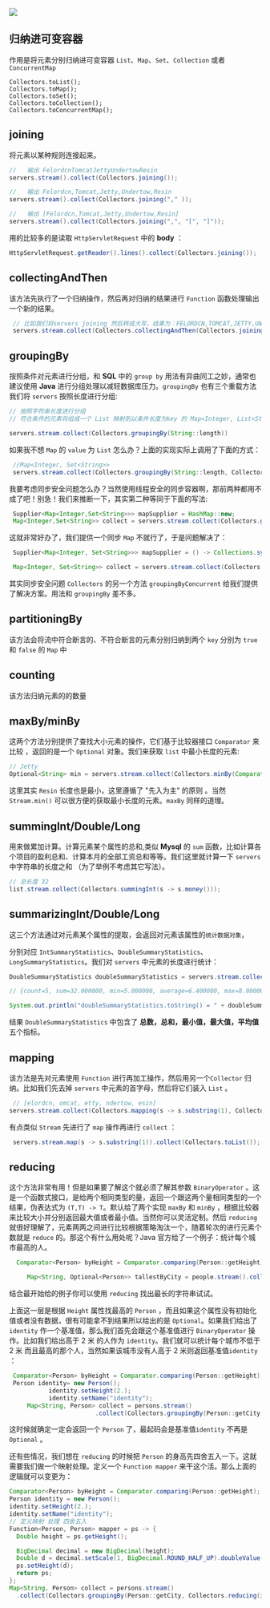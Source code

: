 ![](https://pic.superbed.cn/item/5e0dd92676085c32896706e7.jpg)



## 归纳进可变容器

作用是将元素分别归纳进可变容器 `List`、`Map`、`Set`、`Collection` 或者`ConcurrentMap` 

```
Collectors.toList();
Collectors.toMap();
Collectors.toSet();
Collectors.toCollection();
Collectors.toConcurrentMap();
```

##  joining

将元素以某种规则连接起来。

```java
//   输出 FelordcnTomcatJettyUndertowResin
servers.stream().collect(Collectors.joining());

//   输出 Felordcn,Tomcat,Jetty,Undertow,Resin
servers.stream().collect(Collectors.joining("," ));

//   输出 [Felordcn,Tomcat,Jetty,Undertow,Resin]
servers.stream().collect(Collectors.joining(",", "[", "]"));
```

用的比较多的是读取 `HttpServletRequest` 中的 **body** ：

```java
HttpServletRequest.getReader().lines().collect(Collectors.joining());
```

## collectingAndThen

该方法先执行了一个归纳操作，然后再对归纳的结果进行 `Function` 函数处理输出一个新的结果。

```java
 // 比如我们将servers joining 然后转成大写，结果为：FELORDCN,TOMCAT,JETTY,UNDERTOW,RESIN
 servers.stream.collect(Collectors.collectingAndThen(Collectors.joining(","), String::toUpperCase));
```

## groupingBy

按照条件对元素进行分组，和 **SQL** 中的 `group by` 用法有异曲同工之妙，通常也建议使用 **Java** 进行分组处理以减轻数据库压力。`groupingBy` 也有三个重载方法 我们将 `servers` 按照长度进行分组:

```java
// 按照字符串长度进行分组    
// 符合条件的元素将组成一个 List 映射到以条件长度为key 的 Map<Integer, List<String>> 中

servers.stream.collect(Collectors.groupingBy(String::length))
```

如果我不想 `Map` 的 `value` 为 `List` 怎么办？上面的实现实际上调用了下面的方式：

```java
 //Map<Integer, Set<String>>
 servers.stream.collect(Collectors.groupingBy(String::length, Collectors.toSet()))
```

我要考虑同步安全问题怎么办？当然使用线程安全的同步容器啊，那前两种都用不成了吧！别急！我们来推断一下，其实第二种等同于下面的写法:

```java
 Supplier<Map<Integer,Set<String>>> mapSupplier = HashMap::new;
 Map<Integer,Set<String>> collect = servers.stream.collect(Collectors.groupingBy(String::length, mapSupplier, Collectors.toSet()));
```

这就非常好办了，我们提供一个同步 `Map` 不就行了，于是问题解决了：

```java
 Supplier<Map<Integer, Set<String>>> mapSupplier = () -> Collections.synchronizedMap(new HashMap<>());

 Map<Integer, Set<String>> collect = servers.stream.collect(Collectors.groupingBy(String::length, mapSupplier, Collectors.toSet()));
```

其实同步安全问题 `Collectors` 的另一个方法 `groupingByConcurrent` 给我们提供了解决方案。用法和 `groupingBy` 差不多。

## partitioningBy

该方法会将流中符合断言的、不符合断言的元素分别归纳到两个 `key` 分别为 `true` 和 `false` 的 `Map` 中

## counting

该方法归纳元素的的数量

## maxBy/minBy

这两个方法分别提供了查找大小元素的操作，它们基于比较器接口 `Comparator` 来比较 ，返回的是一个 `Optional` 对象。我们来获取 `list` 中最小长度的元素:

```java
// Jetty
Optional<String> min = servers.stream.collect(Collectors.minBy(Comparator.comparingInt(String::length)));
```

这里其实 `Resin` 长度也是最小，这里遵循了 "先入为主" 的原则 。当然 `Stream.min()` 可以很方便的获取最小长度的元素。`maxBy` 同样的道理。

## summingInt/Double/Long

用来做累加计算。计算元素某个属性的总和,类似 **Mysql** 的 `sum` 函数，比如计算各个项目的盈利总和、计算本月的全部工资总和等等。我们这里就计算一下 `servers` 中字符串的长度之和 （为了举例不考虑其它写法）。

```java
// 总长度 32
list.stream.collect(Collectors.summingInt(s -> s.money()));
```

## summarizingInt/Double/Long

这三个方法通过对元素某个属性的提取，会返回对元素该属性的`统计数据对象`，

分别对应 `IntSummaryStatistics`、`DoubleSummaryStatistics`、`LongSummaryStatistics`。我们对 `servers` 中元素的长度进行统计：

```java
DoubleSummaryStatistics doubleSummaryStatistics = servers.stream.collect(Collectors.summarizingDouble(String::length));

// {count=5, sum=32.000000, min=5.000000, average=6.400000, max=8.000000}

System.out.println("doubleSummaryStatistics.toString() = " + doubleSummaryStatistics.toString());
```

结果 `DoubleSummaryStatistics` 中包含了 **总数，总和，最小值，最大值，平均值** 五个指标。

## mapping

该方法是先对元素使用 `Function` 进行再加工操作，然后用另一个`Collector` 归纳。比如我们先去掉 `servers` 中元素的首字母，然后将它们装入 `List` 。

```java
 // [elordcn, omcat, etty, ndertow, esin]
servers.stream.collect(Collectors.mapping(s -> s.substring(1), Collectors.toList()));
```

有点类似 `Stream` 先进行了 `map` 操作再进行 `collect` ：

```java
 servers.stream.map(s -> s.substring(1)).collect(Collectors.toList());
```

## reducing

这个方法非常有用！但是如果要了解这个就必须了解其参数 `BinaryOperator` 。这是一个函数式接口，是给两个相同类型的量，返回一个跟这两个量相同类型的一个结果，伪表达式为 `(T,T) -> T`。默认给了两个实现 `maxBy` 和 `minBy` ，根据比较器来比较大小并分别返回最大值或者最小值。当然你可以灵活定制。然后 `reducing` 就很好理解了，元素两两之间进行比较根据策略淘汰一个，随着轮次的进行元素个数就是 `reduce` 的。那这个有什么用处呢？Java 官方给了一个例子：统计每个城市最高的人。

```java
  Comparator<Person> byHeight = Comparator.comparing(Person::getHeight);

     Map<String, Optional<Person>> tallestByCity = people.stream().collect(Collectors.groupingBy(Person::getCity, Collectors.reducing(BinaryOperator.maxBy(byHeight))));

```

结合最开始给的例子你可以使用 `reducing` 找出最长的字符串试试。

上面这一层是根据 `Height` 属性找最高的 `Person` ，而且如果这个属性没有初始化值或者没有数据，很有可能拿不到结果所以给出的是 `Optional`。如果我们给出了 `identity` 作一个基准值，那么我们首先会跟这个基准值进行 `BinaryOperator` 操作。比如我们给出高于 2 米 的人作为 `identity`。我们就可以统计每个城市不低于 2 米 而且最高的那个人，当然如果该城市没有人高于 2 米则返回基准值`identity` ：

```java
 Comparator<Person> byHeight = Comparator.comparing(Person::getHeight);
 Person identity= new Person();
           identity.setHeight(2.);
           identity.setName("identity");
     Map<String, Person> collect = persons.stream()
                        .collect(Collectors.groupingBy(Person::getCity, Collectors.reducing(identity, BinaryOperator.maxBy(byHeight))));
```

这时候就确定一定会返回一个 `Person` 了，最起码会是基准值`identity` 不再是 `Optional` 。

还有些情况，我们想在 `reducing` 的时候把 `Person` 的身高先四舍五入一下。这就需要我们做一个映射处理。定义一个 `Function mapper` 来干这个活。那么上面的逻辑就可以变更为：

```java
Comparator<Person> byHeight = Comparator.comparing(Person::getHeight);
Person identity = new Person();
identity.setHeight(2.);
identity.setName("identity");
// 定义映射 处理 四舍五入
Function<Person, Person> mapper = ps -> {
  Double height = ps.getHeight();

  BigDecimal decimal = new BigDecimal(height);
  Double d = decimal.setScale(1, BigDecimal.ROUND_HALF_UP).doubleValue();
  ps.setHeight(d);
  return ps;
};
Map<String, Person> collect = persons.stream()
  .collect(Collectors.groupingBy(Person::getCity, Collectors.reducing(identity, mapper, BinaryOperator.maxBy(byHeight))));
```









